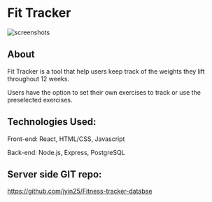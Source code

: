 # Fit Tracker

![screenshots](mockup.PNG)

## About
Fit Tracker is a tool that help users keep track of the weights they lift throughout 12 weeks. 

Users have the option to set their own exercises to track or use the preselected exercises. 

## Technologies Used:
Front-end: React, HTML/CSS, Javascript

Back-end: Node.js, Express, PostgreSQL

## Server side GIT repo:
https://github.com/jyin25/Fitness-tracker-databse

